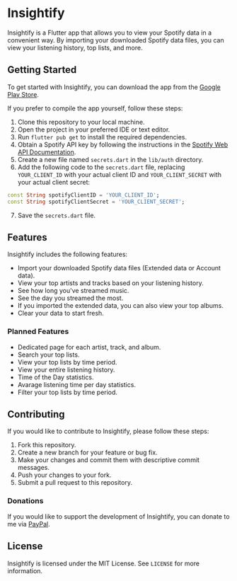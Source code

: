 # Insightify

Insightify is a Flutter app that allows you to view your Spotify data in a convenient way. By importing your downloaded Spotify data files, you can view your listening history, top lists, and more.

## Getting Started

To get started with Insightify, you can download the app from the [Google Play Store](https://play.google.com/store/apps/details?id=com.netanelk.insightify).

If you prefer to compile the app yourself, follow these steps:

1. Clone this repository to your local machine.
2. Open the project in your preferred IDE or text editor.
3. Run `flutter pub get` to install the required dependencies.
4. Obtain a Spotify API key by following the instructions in the [Spotify Web API Documentation](https://developer.spotify.com/documentation/web-api/).
5. Create a new file named `secrets.dart` in the `lib/auth` directory.
6. Add the following code to the `secrets.dart` file, replacing `YOUR_CLIENT_ID` with your actual client ID and `YOUR_CLIENT_SECRET` with your actual client secret:

```dart
const String spotifyClientID = 'YOUR_CLIENT_ID';
const String spotifyClientSecret = 'YOUR_CLIENT_SECRET';
```
7. Save the `secrets.dart` file.

## Features

Insightify includes the following features:

- Import your downloaded Spotify data files (Extended data or Account data).
- View your top artists and tracks based on your listening history.
- See how long you've streamed music.
- See the day you streamed the most.
- If you imported the extended data, you can also view your top albums.
- Clear your data to start fresh.

### Planned Features

- Dedicated page for each artist, track, and album.
- Search your top lists.
- View your top lists by time period.
- View your entire listening history.
- Time of the Day statistics.
- Avarage listening time per day statistics.
- Filter your top lists by time period.

## Contributing

If you would like to contribute to Insightify, please follow these steps:

1. Fork this repository.
2. Create a new branch for your feature or bug fix.
3. Make your changes and commit them with descriptive commit messages.
4. Push your changes to your fork.
5. Submit a pull request to this repository.

### Donations

If you would like to support the development of Insightify, you can donate to me via [PayPal](https://paypal.me/kleinetanel).

## License

Insightify is licensed under the MIT License. See `LICENSE` for more information.